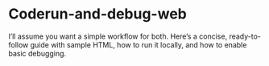# Coderun-and-debug-web
I’ll assume you want a simple workflow for both. Here’s a concise, ready-to-follow guide with sample HTML, how to run it locally, and how to enable basic debugging.
